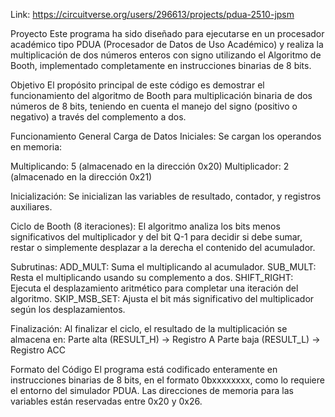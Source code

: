 Link:
https://circuitverse.org/users/296613/projects/pdua-2510-jpsm

Proyecto
Este programa ha sido diseñado para ejecutarse en un procesador académico tipo PDUA (Procesador de Datos de Uso Académico) y realiza la multiplicación de dos números enteros con signo utilizando el Algoritmo de Booth, implementado completamente en instrucciones binarias de 8 bits.

Objetivo
El propósito principal de este código es demostrar el funcionamiento del algoritmo de Booth para multiplicación binaria de dos números de 8 bits, teniendo en cuenta el manejo del signo (positivo o negativo) a través del complemento a dos.

Funcionamiento General
Carga de Datos Iniciales:
Se cargan los operandos en memoria:

Multiplicando: 5 (almacenado en la dirección 0x20)
Multiplicador: 2 (almacenado en la dirección 0x21)

Inicialización:
Se inicializan las variables de resultado, contador, y registros auxiliares.

Ciclo de Booth (8 iteraciones):
El algoritmo analiza los bits menos significativos del multiplicador y del bit Q-1 para decidir si debe sumar, restar o simplemente desplazar a la derecha el contenido del acumulador.

Subrutinas:
ADD_MULT: Suma el multiplicando al acumulador.
SUB_MULT: Resta el multiplicando usando su complemento a dos.
SHIFT_RIGHT: Ejecuta el desplazamiento aritmético para completar una iteración del algoritmo.
SKIP_MSB_SET: Ajusta el bit más significativo del multiplicador según los desplazamientos.

Finalización:
Al finalizar el ciclo, el resultado de la multiplicación se almacena en:
Parte alta (RESULT_H) → Registro A
Parte baja (RESULT_L) → Registro ACC

Formato del Código
El programa está codificado enteramente en instrucciones binarias de 8 bits, en el formato 0bxxxxxxxx, como lo requiere el entorno del simulador PDUA. Las direcciones de memoria para las variables están reservadas entre 0x20 y 0x26.
